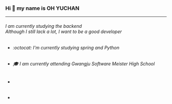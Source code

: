 ### Hi :wave: my name is OH YUCHAN
---
###### I am currently studying the backend<br>Although I still lack a lot, I want to be a good developer
- ###### :octocat: I'm currently studying spring and Python
- ###### :mortar_board: I am currently attending Gwangju Software Meister High School
- ###### 
-
